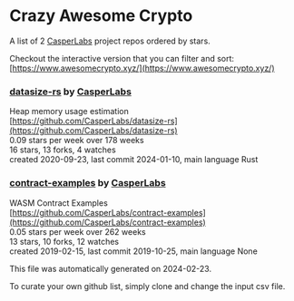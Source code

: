 # Crazy Awesome Crypto
A list of 2 [CasperLabs](https://github.com/CasperLabs) project repos ordered by stars.  

Checkout the interactive version that you can filter and sort: 
[https://www.awesomecrypto.xyz/](https://www.awesomecrypto.xyz/)  


### [datasize-rs](https://github.com/CasperLabs/datasize-rs) by [CasperLabs](https://github.com/CasperLabs)  
Heap memory usage estimation  
[https://github.com/CasperLabs/datasize-rs](https://github.com/CasperLabs/datasize-rs)  
0.09 stars per week over 178 weeks  
16 stars, 13 forks, 4 watches  
created 2020-09-23, last commit 2024-01-10, main language Rust  


### [contract-examples](https://github.com/CasperLabs/contract-examples) by [CasperLabs](https://github.com/CasperLabs)  
WASM Contract Examples  
[https://github.com/CasperLabs/contract-examples](https://github.com/CasperLabs/contract-examples)  
0.05 stars per week over 262 weeks  
13 stars, 10 forks, 12 watches  
created 2019-02-15, last commit 2019-10-25, main language None  


This file was automatically generated on 2024-02-23.  

To curate your own github list, simply clone and change the input csv file.  